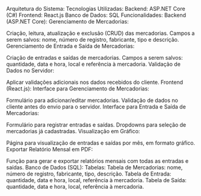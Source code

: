 Arquitetura do Sistema:
Tecnologias Utilizadas:
Backend: ASP.NET Core (C#)
Frontend: React.js
Banco de Dados: SQL
Funcionalidades:
Backend (ASP.NET Core):
Gerenciamento de Mercadorias:

Criação, leitura, atualização e exclusão (CRUD) das mercadorias.
Campos a serem salvos: nome, número de registro, fabricante, tipo e descrição.
Gerenciamento de Entrada e Saída de Mercadorias:

Criação de entradas e saídas de mercadorias.
Campos a serem salvos: quantidade, data e hora, local e referência à mercadoria.
Validação de Dados no Servidor:

Aplicar validações adicionais nos dados recebidos do cliente.
Frontend (React.js):
Interface para Gerenciamento de Mercadorias:

Formulário para adicionar/editar mercadorias.
Validação de dados no cliente antes do envio para o servidor.
Interface para Entrada e Saída de Mercadorias:

Formulário para registrar entradas e saídas.
Dropdowns para seleção de mercadorias já cadastradas.
Visualização em Gráfico:

Página para visualização de entradas e saídas por mês, em formato gráfico.
Exportar Relatório Mensal em PDF:

Função para gerar e exportar relatórios mensais com todas as entradas e saídas.
Banco de Dados (SQL):
Tabelas:
Tabela de Mercadorias: nome, número de registro, fabricante, tipo, descrição.
Tabela de Entrada: quantidade, data e hora, local, referência à mercadoria.
Tabela de Saída: quantidade, data e hora, local, referência à mercadoria.
